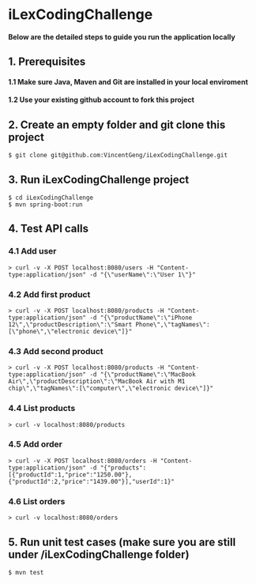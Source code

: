 # iLexCodingChallenge
#### Below are the detailed steps to guide you run the application locally

## 1. Prerequisites
#### 1.1 Make sure Java, Maven and Git are installed in your local enviroment
#### 1.2 Use your existing github account to fork this project

## 2. Create an empty folder and git clone this project
```
$ git clone git@github.com:VincentGeng/iLexCodingChallenge.git
```

## 3. Run iLexCodingChallenge project
```
$ cd iLexCodingChallenge
$ mvn spring-boot:run
```

## 4. Test API calls
### 4.1 Add user
```
> curl -v -X POST localhost:8080/users -H "Content-type:application/json" -d "{\"userName\":\"User 1\"}"
```

### 4.2 Add first product
```
> curl -v -X POST localhost:8080/products -H "Content-type:application/json" -d "{\"productName\":\"iPhone 12\",\"productDescription\":\"Smart Phone\",\"tagNames\":[\"phone\",\"electronic device\"]}"
```

### 4.3 Add second product
```
> curl -v -X POST localhost:8080/products -H "Content-type:application/json" -d "{\"productName\":\"MacBook Air\",\"productDescription\":\"MacBook Air with M1 chip\",\"tagNames\":[\"computer\",\"electronic device\"]}"
```

### 4.4 List products
```
> curl -v localhost:8080/products
```

### 4.5 Add order
```
> curl -v -X POST localhost:8080/orders -H "Content-type:application/json" -d "{"products":[{"productId":1,"price":"1250.00"},{"productId":2,"price":"1439.00"}],"userId":1}"
```

### 4.6 List orders
```
> curl -v localhost:8080/orders
```

## 5. Run unit test cases (make sure you are still under /iLexCodingChallenge folder)
```
$ mvn test
```
